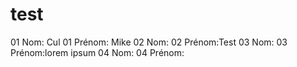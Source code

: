 # test
01 Nom: Cul
01 Prénom: Mike
02 Nom:
02 Prénom:Test
03 Nom:
03 Prénom:lorem ipsum
04 Nom:
04 Prénom:
